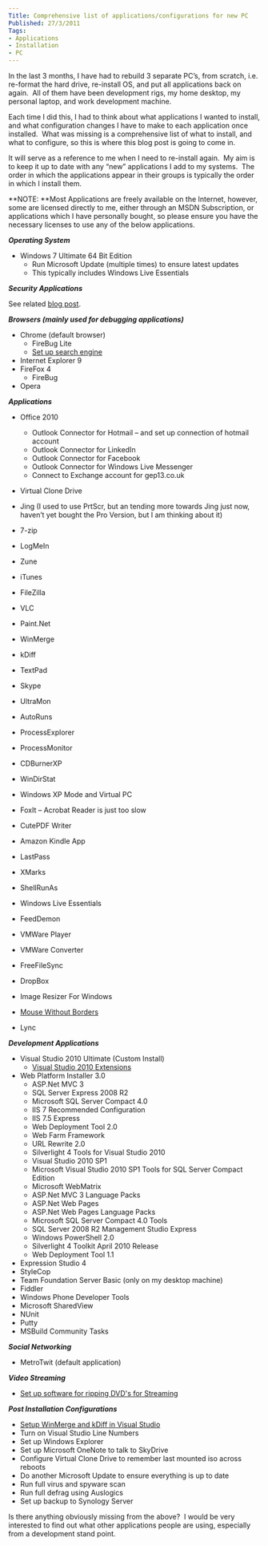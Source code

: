 ```yaml
---
Title: Comprehensive list of applications/configurations for new PC
Published: 27/3/2011
Tags:
- Applications
- Installation
- PC
---
```


In the last 3 months, I have had to rebuild 3 separate PC’s, from scratch, i.e. re-format the hard drive, re-install OS, and put all applications back on again.  All of them have been development rigs, my home desktop, my personal laptop, and work development machine.

Each time I did this, I had to think about what applications I wanted to install, and what configuration changes I have to make to each application once installed.  What was missing is a comprehensive list of what to install, and what to configure, so this is where this blog post is going to come in.

It will serve as a reference to me when I need to re-install again.  My aim is to keep it up to date with any “new” applications I add to my systems.  The order in which the applications appear in their groups is typically the order in which I install them.

**NOTE: **Most Applications are freely available on the Internet, however, some are licensed directly to me, either through an MSDN Subscription, or applications which I have personally bought, so please ensure you have the necessary licenses to use any of the below applications.

**_Operating System_**

- Windows 7 Ultimate 64 Bit Edition
  - Run Microsoft Update (multiple times) to ensure latest updates
  - This typically includes Windows Live Essentials

**_Security Applications_**

See related [blog post](http://www.gep13.co.uk/blog/?p=95).

**_Browsers (mainly used for debugging applications)_**

- Chrome (default browser)
  - FireBug Lite
  - [Set up search engine](http://www.gep13.co.uk/blog/?p=25)
- Internet Explorer 9
- FireFox 4
  - FireBug
- Opera


**_Applications_**

- Office 2010
  - Outlook Connector for Hotmail – and set up connection of hotmail account
  - Outlook Connector for LinkedIn
  - Outlook Connector for Facebook
  - Outlook Connector for Windows Live Messenger
  - Connect to Exchange account for gep13.co.uk

- Virtual Clone Drive
- Jing (I used to use PrtScr, but an tending more towards Jing just now, haven’t yet bought the Pro Version, but I am thinking about it)
- 7-zip
- LogMeIn
- Zune
- iTunes
- FileZilla
- VLC
- Paint.Net
- WinMerge
- kDiff
- TextPad
- Skype
- UltraMon
- AutoRuns
- ProcessExplorer
- ProcessMonitor
- CDBurnerXP
- WinDirStat
- Windows XP Mode and Virtual PC
- FoxIt – Acrobat Reader is just too slow
- CutePDF Writer
- Amazon Kindle App
- LastPass
- XMarks
- ShellRunAs
- Windows Live Essentials
- FeedDemon
- VMWare Player
- VMWare Converter
- FreeFileSync
- DropBox
- Image Resizer For Windows
- [Mouse Without Borders](http://www.gep13.co.uk/blog/?p=394)
- Lync

**_Development Applications_**

- Visual Studio 2010 Ultimate (Custom Install)
  - [Visual Studio 2010 Extensions](http://www.gep13.co.uk/blog/?p=3)
- Web Platform Installer 3.0
  - ASP.Net MVC 3
  - SQL Server Express 2008 R2
  - Microsoft SQL Server Compact 4.0
  - IIS 7 Recommended Configuration
  - IIS 7.5 Express
  - Web Deployment Tool 2.0
  - Web Farm Framework
  - URL Rewrite 2.0
  - Silverlight 4 Tools for Visual Studio 2010
  - Visual Studio 2010 SP1
  - Microsoft Visual Studio 2010 SP1 Tools for SQL Server Compact Edition
  - Microsoft WebMatrix
  - ASP.Net MVC 3 Language Packs
  - ASP.Net Web Pages
  - ASP.Net Web Pages Language Packs
  - Microsoft SQL Server Compact 4.0 Tools
  - SQL Server 2008 R2 Management Studio Express
  - Windows PowerShell 2.0
  - Silverlight 4 Toolkit April 2010 Release
  - Web Deployment Tool 1.1
- Expression Studio 4
- StyleCop
- Team Foundation Server Basic (only on my desktop machine)
- Fiddler
- Windows Phone Developer Tools
- Microsoft SharedView
- NUnit
- Putty
- MSBuild Community Tasks

**_Social Networking_**

- MetroTwit (default application)

_**Video Streaming**_

- [Set up software for ripping DVD's for Streaming](http://www.gep13.co.uk/blog/?p=51)

**_Post Installation Configurations_**

- [Setup WinMerge and kDiff in Visual Studio](http://www.gep13.co.uk/blog/?p=188)
- Turn on Visual Studio Line Numbers
- Set up Windows Explorer
- Set up Microsoft OneNote to talk to SkyDrive
- Configure Virtual Clone Drive to remember last mounted iso across reboots
- Do another Microsoft Update to ensure everything is up to date
- Run full virus and spyware scan
- Run full defrag using Auslogics
- Set up backup to Synology Server

Is there anything obviously missing from the above?  I would be very interested to find out what other applications people are using, especially from a development stand point.
